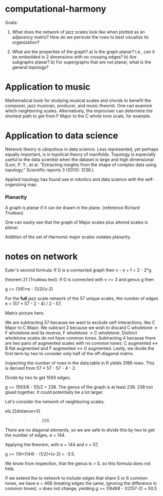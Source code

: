 # computational-harmony

Goals:

1)  What does the network of jazz scales look like when plotted as an adjacency matrix?  How do we permute the rows to best visualize its organization?

2)  What are the properties of the graph?
    a) Is the graph planar?    I.e., can it be embedded in 2 dimensions with no crossing edges?
    b) Are subgraphs planar?
    b) For supergraphs that are not planar, what is the general topology?

# Application to music

Mathematical tools for studying musical scales and chords to benefit the composer, jazz musician, producer, and music theorist.  One can examine which neighboring scales.  Alternatively, the improviser can determine the shortest path to get from F Major to the C whole tone scale, for example.  

# Application to data science

Network theory is ubiquitous in data science.   Less represented, yet perhaps equally important, is is topolical theory of manifolds.  Topology is especially useful to the data scientist when the dataset is large and high dimensional (Lum, P. Y., et al. "Extracting insights from the shape of complex data using topology." Scientific reports 3 (2013): 1236.). 

Applied topology has found use in robotics and data science with the self-organizing map.



### Planarity

A graph is planar if it can be drawn in the plane.  (reference Richard Trudeau)

One can easily see that the graph of Major scales plus altered scales is planar.

Addition of the set of Harmonic major scales violates planarity.


# notes on network

Euler's second formula:  If G is a connected graph then v - e + f = 2 - 2*g

theorem 21 (Trudeau text):  If G is connected with v >= 3 and genus g then

g >= (1/6)*e - (1/2)(v-2)

For the <b>full</b> jazz scale network of the 57 unique scales, the number of edges  e =  (57 * 57  - 2 - 4) / 2 - 57.

Matrix picture here.

We are subtracting 57 because we want to exclude self-interactions, like C Major to C Major.  We subtract 2 because we wish to discard C wholetone -> F wholetone and its reverse, F wholetone -> C wholetone.  Distinct wholetone scales do not have common tones.  Subtracting 4 because there are two pairs of augmented scales with no common tones:  C augmented <-> B flat augmented and F augmented <-> G augmented.  Lastly, we divide the first term by two to consider only half of the off-diagonal matrix.  

inspecting the number of rows in the data.table in R yields 3186 rows. This is derived from 57 * 57 - 57 - 4 - 2.

Divide by two to get 1593 edges.

g >= 1593/6 - 55/2 = 238.  The genus of the graph is at least 238.  238 tori glued together.  It could potentially be a lot larger.

Let's consider the network of neighboring scales.

els.2[distance>5] 
>>> 288

There are no diagonal elements, so we are safe to divide this by two to get the number of edges, e = 144.

Applying the theorem, with e = 144 and v = 57,

g >= 1/6*(144) - (1/2)*(v-2) = -3.5.

We know from inspection, that the genus is > 0, so this formula does not help.

If we extend the to network to include edges that share 5 or 6 common tones, we have e = 468 (treating edges the same, ignoring the difference in common tones).  v does not change, yielding g >= 1/6*468 - 1/2*(57-2) = 50.5















